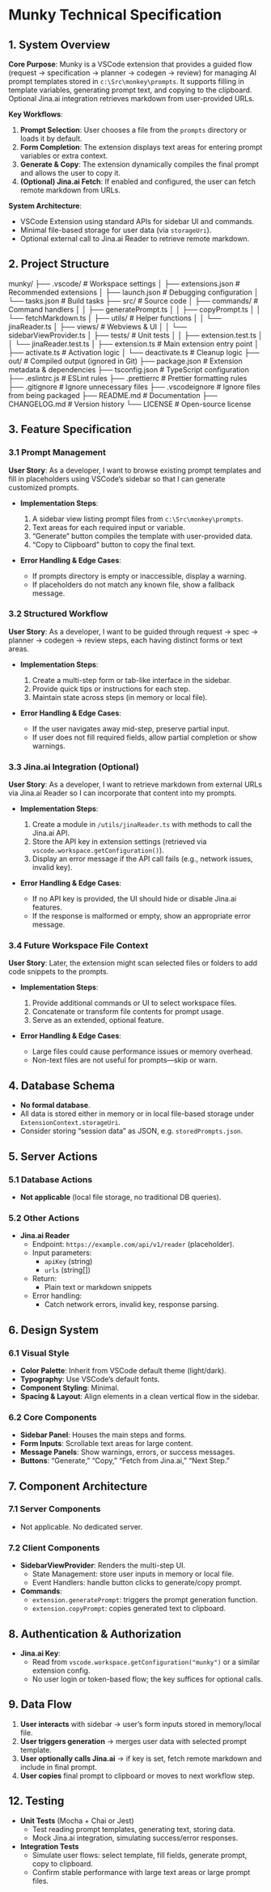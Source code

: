 # Munky Technical Specification

## 1. System Overview
**Core Purpose**:
Munky is a VSCode extension that provides a guided flow (request → specification → planner → codegen → review) for managing AI prompt templates stored in `c:\Src\monkey\prompts`. It supports filling in template variables, generating prompt text, and copying to the clipboard. Optional Jina.ai integration retrieves markdown from user-provided URLs.

**Key Workflows**:
1. **Prompt Selection**: User chooses a file from the `prompts` directory or loads it by default.
2. **Form Completion**: The extension displays text areas for entering prompt variables or extra context.
3. **Generate & Copy**: The extension dynamically compiles the final prompt and allows the user to copy it.
4. **(Optional) Jina.ai Fetch**: If enabled and configured, the user can fetch remote markdown from URLs.

**System Architecture**:
- VSCode Extension using standard APIs for sidebar UI and commands.
- Minimal file-based storage for user data (via `storageUri`).
- Optional external call to Jina.ai Reader to retrieve remote markdown.

## 2. Project Structure
munky/
├── .vscode/                 # Workspace settings
│   ├── extensions.json      # Recommended extensions
│   ├── launch.json          # Debugging configuration
│   └── tasks.json           # Build tasks
├── src/                     # Source code
│   ├── commands/            # Command handlers
│   │   ├── generatePrompt.ts
│   │   ├── copyPrompt.ts
│   │   └── fetchMarkdown.ts
│   ├── utils/               # Helper functions
│   │   └── jinaReader.ts
│   ├── views/               # Webviews & UI
│   │   └── sidebarViewProvider.ts
│   ├── tests/               # Unit tests
│   │   ├── extension.test.ts
│   │   └── jinaReader.test.ts
│   ├── extension.ts         # Main extension entry point
│   ├── activate.ts          # Activation logic
│   └── deactivate.ts        # Cleanup logic
├── out/                     # Compiled output (ignored in Git)
├── package.json             # Extension metadata & dependencies
├── tsconfig.json            # TypeScript configuration
├── .eslintrc.js             # ESLint rules
├── .prettierrc              # Prettier formatting rules
├── .gitignore               # Ignore unnecessary files
├── .vscodeignore            # Ignore files from being packaged
├── README.md                # Documentation
├── CHANGELOG.md             # Version history
└── LICENSE                  # Open-source license

## 3. Feature Specification

### 3.1 Prompt Management
**User Story**: As a developer, I want to browse existing prompt templates and fill in placeholders using VSCode’s sidebar so that I can generate customized prompts.

- **Implementation Steps**:
  1. A sidebar view listing prompt files from `c:\Src\monkey\prompts`.
  2. Text areas for each required input or variable.
  3. “Generate” button compiles the template with user-provided data.
  4. “Copy to Clipboard” button to copy the final text.

- **Error Handling & Edge Cases**:
  - If prompts directory is empty or inaccessible, display a warning.
  - If placeholders do not match any known file, show a fallback message.

### 3.2 Structured Workflow
**User Story**: As a developer, I want to be guided through request → spec → planner → codegen → review steps, each having distinct forms or text areas.

- **Implementation Steps**:
  1. Create a multi-step form or tab-like interface in the sidebar.
  2. Provide quick tips or instructions for each step.
  3. Maintain state across steps (in memory or local file).

- **Error Handling & Edge Cases**:
  - If the user navigates away mid-step, preserve partial input.
  - If user does not fill required fields, allow partial completion or show warnings.

### 3.3 Jina.ai Integration (Optional)
**User Story**: As a developer, I want to retrieve markdown from external URLs via Jina.ai Reader so I can incorporate that content into my prompts.

- **Implementation Steps**:
  1. Create a module in `/utils/jinaReader.ts` with methods to call the Jina.ai API.
  2. Store the API key in extension settings (retrieved via `vscode.workspace.getConfiguration()`).
  3. Display an error message if the API call fails (e.g., network issues, invalid key).

- **Error Handling & Edge Cases**:
  - If no API key is provided, the UI should hide or disable Jina.ai features.
  - If the response is malformed or empty, show an appropriate error message.

### 3.4 Future Workspace File Context
**User Story**: Later, the extension might scan selected files or folders to add code snippets to the prompts.

- **Implementation Steps**:
  1. Provide additional commands or UI to select workspace files.
  2. Concatenate or transform file contents for prompt usage.
  3. Serve as an extended, optional feature.

- **Error Handling & Edge Cases**:
  - Large files could cause performance issues or memory overhead.
  - Non-text files are not useful for prompts—skip or warn.

## 4. Database Schema
- **No formal database**.
- All data is stored either in memory or in local file-based storage under `ExtensionContext.storageUri`.
- Consider storing “session data” as JSON, e.g. `storedPrompts.json`.

## 5. Server Actions

### 5.1 Database Actions
- **Not applicable** (local file storage, no traditional DB queries).

### 5.2 Other Actions
- **Jina.ai Reader**
  - Endpoint: `https://example.com/api/v1/reader` (placeholder).
  - Input parameters:
    - `apiKey` (string)
    - `urls` (string[])
  - Return:
    - Plain text or markdown snippets
  - Error handling:
    - Catch network errors, invalid key, response parsing.

## 6. Design System

### 6.1 Visual Style
- **Color Palette**: Inherit from VSCode default theme (light/dark).
- **Typography**: Use VSCode’s default fonts.
- **Component Styling**: Minimal.
- **Spacing & Layout**: Align elements in a clean vertical flow in the sidebar.

### 6.2 Core Components
- **Sidebar Panel**: Houses the main steps and forms.
- **Form Inputs**: Scrollable text areas for large content.
- **Message Panels**: Show warnings, errors, or success messages.
- **Buttons**: “Generate,” “Copy,” “Fetch from Jina.ai,” “Next Step.”

## 7. Component Architecture

### 7.1 Server Components
- Not applicable. No dedicated server.

### 7.2 Client Components
- **SidebarViewProvider**: Renders the multi-step UI.
  - State Management: store user inputs in memory or local file.
  - Event Handlers: handle button clicks to generate/copy prompt.
- **Commands**:
  - `extension.generatePrompt`: triggers the prompt generation function.
  - `extension.copyPrompt`: copies generated text to clipboard.

## 8. Authentication & Authorization
- **Jina.ai Key**:
  - Read from `vscode.workspace.getConfiguration("munky")` or a similar extension config.
  - No user login or token-based flow; the key suffices for optional calls.

## 9. Data Flow
1. **User interacts** with sidebar → user’s form inputs stored in memory/local file.
2. **User triggers generation** → merges user data with selected prompt template.
3. **User optionally calls Jina.ai** → if key is set, fetch remote markdown and include in final prompt.
4. **User copies** final prompt to clipboard or moves to next workflow step.

## 12. Testing
- **Unit Tests** (Mocha + Chai or Jest)
  - Test reading prompt templates, generating text, storing data.
  - Mock Jina.ai integration, simulating success/error responses.
- **Integration Tests**
  - Simulate user flows: select template, fill fields, generate prompt, copy to clipboard.
  - Confirm stable performance with large text areas or large prompt files.
